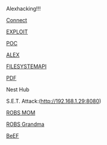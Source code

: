 Alexhacking!!!

[Connect](http://192.168.1.33:8080/index.html)


[EXPLOIT](http://192.168.1.25:8080/exploit.html)

[POC](http://192.168.1.25:8080/poc.html)

[ALEX](http://192.168.1.25:8080/spinspire.html)

[FILESYSTEMAPI](https://googlechromelabs.github.io/browser-fs-access/demo/)

[PDF](http://192.168.1.25:8080/sample.pdf)




Nest Hub

S.E.T. Attack:(http://192.168.1.29:8080)

[ROBS MOM](http://192.168.1.29:8080/index.html)

[ROBS Grandma](http://192.168.1.29:8009/hook.js)


[BeEF](http://192.168.1.29:8009/demos/basic.html)
